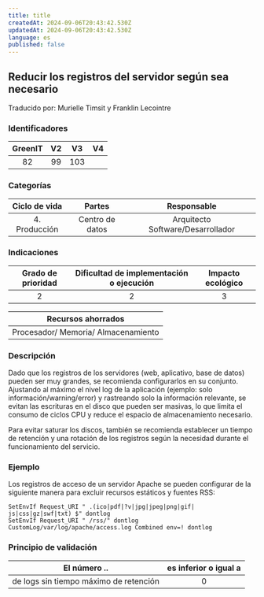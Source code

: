 ```yaml
---
title: title
createdAt: 2024-09-06T20:43:42.530Z
updatedAt: 2024-09-06T20:43:42.530Z
language: es
published: false
---
```

## Reducir los registros del servidor según sea necesario
Traducido por: Murielle Timsit y Franklin Lecointre

### Identificadores

| GreenIT |  V2  |  V3  |  V4  |
|:-------:|:----:|:----:|:----:|
|   82   | 99  | 103  |  	|

### Categorías

| Ciclo de vida | Partes | Responsable |
|:---------:|:----:|:----:|
| 4. Producción | Centro de datos | Arquitecto Software/Desarrollador |

### Indicaciones

| Grado de prioridad   | Dificultad de implementación o ejecución | Impacto ecológico   |
|:-------------------:|:-------------------------:|:---------------------:|
| 2 | 2 | 3 |

| Recursos ahorrados |
|:----------------------------------------------------------:|
| Procesador/ Memoria/ Almacenamiento  |

### Descripción

Dado que los registros de los servidores (web, aplicativo, base de datos) pueden ser muy grandes, se recomienda configurarlos en su conjunto.
Ajustando al máximo el nivel log de la aplicación (ejemplo: solo información/warning/error) y rastreando solo la información relevante, se evitan las escrituras en el disco que pueden ser masivas, lo que limita el consumo de ciclos CPU y reduce el espacio de almacenamiento necesario.

Para evitar saturar los discos, también se recomienda establecer un tiempo de retención y una rotación de los registros según la necesidad durante el funcionamiento del servicio.

### Ejemplo

Los registros de acceso de un servidor Apache se pueden configurar de la siguiente manera para excluir recursos estáticos y fuentes RSS:

```apacheconf
SetEnvIf Request_URI " .(ico|pdf|?v|jpg|jpeg|png|gif| js|css|gz|swf|txt) $" dontlog
SetEnvIf Request_URI " /rss/" dontlog
CustomLog/var/log/apache/access.log Combined env=! dontlog
```

### Principio de validación

| El número ..   | es inferior o igual a   |  
|-------------------|:-------------------------:|
|de logs sin tiempo máximo de retención   | 0  |



